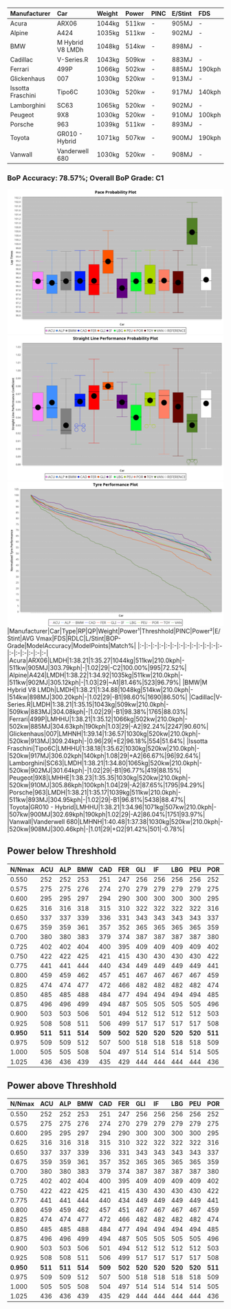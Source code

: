 |Manufacturer|Car|Weight|Power|PINC|E/Stint|FDS|
|:-|:-|:-|:-|:-|:-|:-|
|Acura|ARX06|1044kg|511kw|-|905MJ|-|
|Alpine|A424|1035kg|511kw|-|902MJ|-|
|BMW|M Hybrid V8 LMDh|1048kg|514kw|-|898MJ|-|
|Cadillac|V-Series.R|1043kg|509kw|-|883MJ|-|
|Ferrari|499P|1066kg|502kw|-|885MJ|190kph|
|Glickenhaus|007|1030kg|520kw|-|913MJ|-|
|Issotta Fraschini|Tipo6C|1030kg|520kw|-|917MJ|140kph|
|Lamborghini|SC63|1065kg|520kw|-|902MJ|-|
|Peugeot|9X8|1030kg|520kw|-|910MJ|100kph|
|Porsche|963|1039kg|511kw|-|893MJ|-|
|Toyota|GR010 - Hybrid|1071kg|507kw|-|900MJ|190kph|
|Vanwall|Vanderwell 680|1030kg|520kw|-|908MJ|-|

### BoP Accuracy: 78.57%; Overall BoP Grade: C1
![PACECHART](./IMG/AUTO.png)
![STRAIGHTLINEPERFORMANCECHART](./IMG/AUTO_sp.png)
![TYREPERFORMANCECHART](./IMG/AUTO_tw.png)
|Manufacturer|Car|Type|RP|QP|Weight|Power¹|Threshhold|PINC|Power²|E/Stint|AVG Vmax|FDS|RDLC|L/Stint|BOP-Grade|ModelAccuracy|ModelPoints|Match%|
|:-|:-|:-|:-|:-|:-|:-|:-|:-|:-|:-|:-|:-|:-|:-|:-|:-|:-|:-|
|Acura|ARX06|LMDH|1:38.21|1:35.27|1044kg|511kw|210.0kph|-|511kw|905MJ|303.79kph|-|1.02|29|-C2|100.00%|995|72.52%|
|Alpine|A424|LMDH|1:38.22|1:34.92|1035kg|511kw|210.0kph|-|511kw|902MJ|305.12kph|-|1.03|29|~A1|81.46%|523|96.79%|
|BMW|M Hybrid V8 LMDh|LMDH|1:38.21|1:34.88|1048kg|514kw|210.0kph|-|514kw|898MJ|300.20kph|-|1.02|29|-B1|98.60%|1690|86.50%|
|Cadillac|V-Series.R|LMDH|1:38.21|1:35.15|1043kg|509kw|210.0kph|-|509kw|883MJ|304.08kph|-|1.02|29|-B1|98.38%|1765|88.03%|
|Ferrari|499P|LMHHU|1:38.21|1:35.12|1066kg|502kw|210.0kph|-|502kw|885MJ|304.63kph|190kph|1.03|29|-A2|92.24%|2247|90.60%|
|Glickenhaus|007|LMHNH|1:39.14|1:36.57|1030kg|520kw|210.0kph|-|520kw|913MJ|309.24kph|-|0.96|29|+E2|96.18%|554|51.64%|
|Issotta Fraschini|Tipo6C|LMHHU|1:38.18|1:35.62|1030kg|520kw|210.0kph|-|520kw|917MJ|306.02kph|140kph|1.08|29|+A2|66.67%|96|92.64%|
|Lamborghini|SC63|LMDH|1:38.21|1:34.80|1065kg|520kw|210.0kph|-|520kw|902MJ|301.64kph|-|1.02|29|-B1|96.77%|419|88.15%|
|Peugeot|9X8|LMHHE|1:38.23|1:35.35|1030kg|520kw|210.0kph|-|520kw|910MJ|305.86kph|100kph|1.04|29|-A2|87.65%|1795|94.29%|
|Porsche|963|LMDH|1:38.21|1:35.17|1039kg|511kw|210.0kph|-|511kw|893MJ|304.95kph|-|1.02|29|-B1|96.81%|5438|88.47%|
|Toyota|GR010 - Hybrid|LMHHU|1:38.21|1:34.96|1071kg|507kw|210.0kph|-|507kw|900MJ|302.69kph|190kph|1.02|29|-A2|86.04%|1751|93.97%|
|Vanwall|Vanderwell 680|LMHNH|1:40.48|1:37.38|1030kg|520kw|210.0kph|-|520kw|908MJ|300.46kph|-|1.01|29|+Ω2|91.42%|501|-0.78%|

## Power below Threshhold
|N/Nmax|ACU|ALP|BMW|CAD|FER|GLI|IF|LBG|PEU|POR|TOY|VAN|
|:-|:-|:-|:-|:-|:-|:-|:-|:-|:-|:-|:-|:-|
|0.550|252|252|253|251|247|256|256|256|256|252|250|256|
|0.575|275|275|276|274|270|279|279|279|279|275|273|279|
|0.600|295|295|297|294|290|300|300|300|300|295|293|300|
|0.625|316|316|318|315|310|322|322|322|322|316|314|322|
|0.650|337|337|339|336|331|343|343|343|343|337|335|343|
|0.675|359|359|361|357|352|365|365|365|365|359|356|365|
|0.700|380|380|383|379|374|387|387|387|387|380|377|387|
|0.725|402|402|404|400|395|409|409|409|409|402|399|409|
|0.750|422|422|425|421|415|430|430|430|430|422|419|430|
|0.775|441|441|444|440|434|449|449|449|449|441|438|449|
|0.800|459|459|462|457|451|467|467|467|467|459|455|467|
|0.825|474|474|477|472|466|482|482|482|482|474|470|482|
|0.850|485|485|488|484|477|494|494|494|494|485|482|494|
|0.875|496|496|499|494|487|505|505|505|505|496|492|505|
|0.900|503|503|506|501|494|512|512|512|512|503|499|512|
|0.925|508|508|511|506|499|517|517|517|517|508|504|517|
|**0.950**|**511**|**511**|**514**|**509**|**502**|**520**|**520**|**520**|**520**|**511**|**507**|**520**|
|0.975|509|509|512|507|500|518|518|518|518|509|505|518|
|1.000|505|505|508|504|497|514|514|514|514|505|502|514|
|1.025|436|436|439|435|429|444|444|444|444|436|433|444|

## Power above Threshhold
|N/Nmax|ACU|ALP|BMW|CAD|FER|GLI|IF|LBG|PEU|POR|TOY|VAN|
|:-|:-|:-|:-|:-|:-|:-|:-|:-|:-|:-|:-|:-|
|0.550|252|252|253|251|247|256|256|256|256|252|250|256|
|0.575|275|275|276|274|270|279|279|279|279|275|273|279|
|0.600|295|295|297|294|290|300|300|300|300|295|293|300|
|0.625|316|316|318|315|310|322|322|322|322|316|314|322|
|0.650|337|337|339|336|331|343|343|343|343|337|335|343|
|0.675|359|359|361|357|352|365|365|365|365|359|356|365|
|0.700|380|380|383|379|374|387|387|387|387|380|377|387|
|0.725|402|402|404|400|395|409|409|409|409|402|399|409|
|0.750|422|422|425|421|415|430|430|430|430|422|419|430|
|0.775|441|441|444|440|434|449|449|449|449|441|438|449|
|0.800|459|459|462|457|451|467|467|467|467|459|455|467|
|0.825|474|474|477|472|466|482|482|482|482|474|470|482|
|0.850|485|485|488|484|477|494|494|494|494|485|482|494|
|0.875|496|496|499|494|487|505|505|505|505|496|492|505|
|0.900|503|503|506|501|494|512|512|512|512|503|499|512|
|0.925|508|508|511|506|499|517|517|517|517|508|504|517|
|**0.950**|**511**|**511**|**514**|**509**|**502**|**520**|**520**|**520**|**520**|**511**|**507**|**520**|
|0.975|509|509|512|507|500|518|518|518|518|509|505|518|
|1.000|505|505|508|504|497|514|514|514|514|505|502|514|
|1.025|436|436|439|435|429|444|444|444|444|436|433|444|
